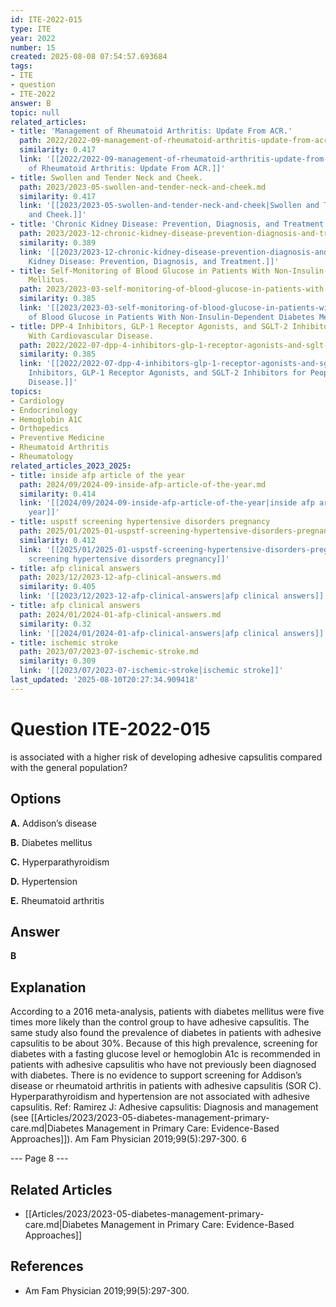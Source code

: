 ```yaml
---
id: ITE-2022-015
type: ITE
year: 2022
number: 15
created: 2025-08-08 07:54:57.693684
tags:
- ITE
- question
- ITE-2022
answer: B
topic: null
related_articles:
- title: 'Management of Rheumatoid Arthritis: Update From ACR.'
  path: 2022/2022-09-management-of-rheumatoid-arthritis-update-from-acr.md
  similarity: 0.417
  link: '[[2022/2022-09-management-of-rheumatoid-arthritis-update-from-acr|Management
    of Rheumatoid Arthritis: Update From ACR.]]'
- title: Swollen and Tender Neck and Cheek.
  path: 2023/2023-05-swollen-and-tender-neck-and-cheek.md
  similarity: 0.417
  link: '[[2023/2023-05-swollen-and-tender-neck-and-cheek|Swollen and Tender Neck
    and Cheek.]]'
- title: 'Chronic Kidney Disease: Prevention, Diagnosis, and Treatment.'
  path: 2023/2023-12-chronic-kidney-disease-prevention-diagnosis-and-treatment.md
  similarity: 0.389
  link: '[[2023/2023-12-chronic-kidney-disease-prevention-diagnosis-and-treatment|Chronic
    Kidney Disease: Prevention, Diagnosis, and Treatment.]]'
- title: Self-Monitoring of Blood Glucose in Patients With Non-Insulin-Dependent Diabetes
    Mellitus.
  path: 2023/2023-03-self-monitoring-of-blood-glucose-in-patients-with-non-insuli.md
  similarity: 0.385
  link: '[[2023/2023-03-self-monitoring-of-blood-glucose-in-patients-with-non-insuli|Self-Monitoring
    of Blood Glucose in Patients With Non-Insulin-Dependent Diabetes Mellitus.]]'
- title: DPP-4 Inhibitors, GLP-1 Receptor Agonists, and SGLT-2 Inhibitors for People
    With Cardiovascular Disease.
  path: 2022/2022-07-dpp-4-inhibitors-glp-1-receptor-agonists-and-sglt-2-inhibito.md
  similarity: 0.385
  link: '[[2022/2022-07-dpp-4-inhibitors-glp-1-receptor-agonists-and-sglt-2-inhibito|DPP-4
    Inhibitors, GLP-1 Receptor Agonists, and SGLT-2 Inhibitors for People With Cardiovascular
    Disease.]]'
topics:
- Cardiology
- Endocrinology
- Hemoglobin A1C
- Orthopedics
- Preventive Medicine
- Rheumatoid Arthritis
- Rheumatology
related_articles_2023_2025:
- title: inside afp article of the year
  path: 2024/09/2024-09-inside-afp-article-of-the-year.md
  similarity: 0.414
  link: '[[2024/09/2024-09-inside-afp-article-of-the-year|inside afp article of the
    year]]'
- title: uspstf screening hypertensive disorders pregnancy
  path: 2025/01/2025-01-uspstf-screening-hypertensive-disorders-pregnancy.md
  similarity: 0.412
  link: '[[2025/01/2025-01-uspstf-screening-hypertensive-disorders-pregnancy|uspstf
    screening hypertensive disorders pregnancy]]'
- title: afp clinical answers
  path: 2023/12/2023-12-afp-clinical-answers.md
  similarity: 0.405
  link: '[[2023/12/2023-12-afp-clinical-answers|afp clinical answers]]'
- title: afp clinical answers
  path: 2024/01/2024-01-afp-clinical-answers.md
  similarity: 0.32
  link: '[[2024/01/2024-01-afp-clinical-answers|afp clinical answers]]'
- title: ischemic stroke
  path: 2023/07/2023-07-ischemic-stroke.md
  similarity: 0.309
  link: '[[2023/07/2023-07-ischemic-stroke|ischemic stroke]]'
last_updated: '2025-08-10T20:27:34.909418'
---
```


# Question ITE-2022-015

is associated with a higher risk of developing adhesive capsulitis compared with the general population?

## Options

**A.** Addison’s disease

**B.** Diabetes mellitus

**C.** Hyperparathyroidism

**D.** Hypertension

**E.** Rheumatoid arthritis

## Answer

**B**

## Explanation

According to a 2016 meta-analysis, patients with diabetes mellitus were five times more likely than the
control group to have adhesive capsulitis. The same study also found the prevalence of diabetes in patients
with adhesive capsulitis to be about 30%. Because of this high prevalence, screening for diabetes with a
fasting glucose level or hemoglobin A1c is recommended in patients with adhesive capsulitis who have not
previously been diagnosed with diabetes. There is no evidence to support screening for Addison’s disease
or rheumatoid arthritis in patients with adhesive capsulitis (SOR C). Hyperparathyroidism and hypertension
are not associated with adhesive capsulitis.
Ref: Ramirez J: Adhesive capsulitis: Diagnosis and management (see [[Articles/2023/2023-05-diabetes-management-primary-care.md|Diabetes Management in Primary Care: Evidence-Based Approaches]]). Am Fam Physician  2019;99(5):297-300.
6

--- Page 8 ---



## Related Articles

- [[Articles/2023/2023-05-diabetes-management-primary-care.md|Diabetes Management in Primary Care: Evidence-Based Approaches]]

## References

- Am Fam Physician  2019;99(5):297-300.
